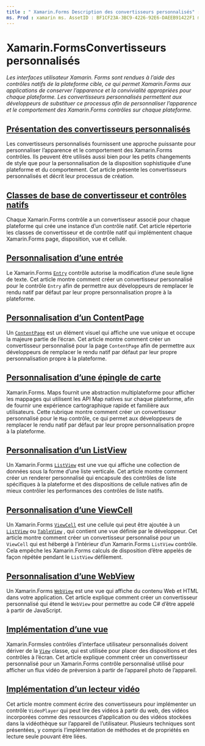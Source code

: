 ```yaml
---
title : " Xamarin.Forms Description des convertisseurs personnalisés" : "les convertisseurs personnalisés permettent aux développeurs de substituer le rendu des contrôles natifs sur chaque plateforme, afin de personnaliser l’apparence et le comportement des Xamarin.Forms contrôles."
ms. Prod : xamarin ms. AssetID : BF1CF23A-3BC9-4226-92E6-DAEEB91422F1 ms. Technology : xamarin-Forms Author : davidbritch ms. Author : dabritch ms. Date : 12/03/2019 No-Loc : [ Xamarin.Forms , Xamarin.Essentials ]
---
```


# <a name="xamarinforms-custom-renderers"></a>Xamarin.FormsConvertisseurs personnalisés

_Les interfaces utilisateur Xamarin. Forms sont rendues à l’aide des contrôles natifs de la plateforme cible, ce qui permet Xamarin.Forms aux applications de conserver l’apparence et la convivialité appropriées pour chaque plateforme. Les convertisseurs personnalisés permettent aux développeurs de substituer ce processus afin de personnaliser l’apparence et le comportement des Xamarin.Forms contrôles sur chaque plateforme._

## <a name="introduction-to-custom-renderers"></a>[Présentation des convertisseurs personnalisés](introduction.md)

Les convertisseurs personnalisés fournissent une approche puissante pour personnaliser l’apparence et le comportement des Xamarin.Forms contrôles. Ils peuvent être utilisés aussi bien pour les petits changements de style que pour la personnalisation de la disposition sophistiquée d’une plateforme et du comportement. Cet article présente les convertisseurs personnalisés et décrit leur processus de création.

## <a name="renderer-base-classes-and-native-controls"></a>[Classes de base de convertisseur et contrôles natifs](renderers.md)

Chaque Xamarin.Forms contrôle a un convertisseur associé pour chaque plateforme qui crée une instance d’un contrôle natif. Cet article répertorie les classes de convertisseur et de contrôle natif qui implémentent chaque Xamarin.Forms page, disposition, vue et cellule.

## <a name="customizing-an-entry"></a>[Personnalisation d’une entrée](entry.md)

Le Xamarin.Forms [`Entry`](xref:Xamarin.Forms.Entry) contrôle autorise la modification d’une seule ligne de texte. Cet article montre comment créer un convertisseur personnalisé pour le contrôle `Entry` afin de permettre aux développeurs de remplacer le rendu natif par défaut par leur propre personnalisation propre à la plateforme.

## <a name="customizing-a-contentpage"></a>[Personnalisation d’un ContentPage](contentpage.md)

Un [`ContentPage`](xref:Xamarin.Forms.ContentPage) est un élément visuel qui affiche une vue unique et occupe la majeure partie de l’écran. Cet article montre comment créer un convertisseur personnalisé pour la page `ContentPage` afin de permettre aux développeurs de remplacer le rendu natif par défaut par leur propre personnalisation propre à la plateforme.

## <a name="customizing-a-map-pin"></a>[Personnalisation d’une épingle de carte](map-pin.md)

Xamarin.Forms. Maps fournit une abstraction multiplateforme pour afficher les mappages qui utilisent les API Map natives sur chaque plateforme, afin de fournir une expérience cartographique rapide et familière aux utilisateurs. Cette rubrique montre comment créer un convertisseur personnalisé pour le `Map` contrôle, ce qui permet aux développeurs de remplacer le rendu natif par défaut par leur propre personnalisation propre à la plateforme.

## <a name="customizing-a-listview"></a>[Personnalisation d’un ListView](listview.md)

Un Xamarin.Forms [`ListView`](xref:Xamarin.Forms.ListView) est une vue qui affiche une collection de données sous la forme d’une liste verticale. Cet article montre comment créer un renderer personnalisé qui encapsule des contrôles de liste spécifiques à la plateforme et des dispositions de cellule natives afin de mieux contrôler les performances des contrôles de liste natifs.

## <a name="customizing-a-viewcell"></a>[Personnalisation d’une ViewCell](viewcell.md)

Un Xamarin.Forms [`ViewCell`](xref:Xamarin.Forms.ViewCell) est une cellule qui peut être ajoutée à un [`ListView`](xref:Xamarin.Forms.ListView) ou [`TableView`](xref:Xamarin.Forms.TableView) , qui contient une vue définie par le développeur. Cet article montre comment créer un convertisseur personnalisé pour un `ViewCell` qui est hébergé à l’intérieur d’un Xamarin.Forms `ListView` contrôle. Cela empêche les Xamarin.Forms calculs de disposition d’être appelés de façon répétée pendant le `ListView` défilement.

## <a name="customizing-a-webview"></a>[Personnalisation d’une WebView](hybridwebview.md)

Un Xamarin.Forms [`WebView`](xref:Xamarin.Forms.WebView) est une vue qui affiche du contenu Web et HTML dans votre application. Cet article explique comment créer un convertisseur personnalisé qui étend le `WebView` pour permettre au code C# d’être appelé à partir de JavaScript.

## <a name="implementing-a-view"></a>[Implémentation d’une vue](view.md)

Xamarin.Formsles contrôles d’interface utilisateur personnalisés doivent dériver de la [`View`](xref:Xamarin.Forms.View) classe, qui est utilisée pour placer des dispositions et des contrôles à l’écran. Cet article explique comment créer un convertisseur personnalisé pour un Xamarin.Forms contrôle personnalisé utilisé pour afficher un flux vidéo de préversion à partir de l’appareil photo de l’appareil.

## <a name="implementing-a-video-player"></a>[Implémentation d’un lecteur vidéo](video-player/index.md)

Cet article montre comment écrire des convertisseurs pour implémenter un contrôle `VideoPlayer` qui peut lire des vidéos à partir du web, des vidéos incorporées comme des ressources d’application ou des vidéos stockées dans la vidéothèque sur l’appareil de l’utilisateur. Plusieurs techniques sont présentées, y compris l’implémentation de méthodes et de propriétés en lecture seule pouvant être liées.
